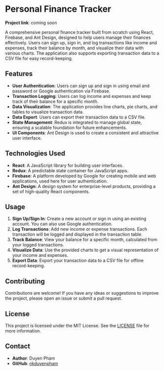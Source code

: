 # Personal Finance Tracker

**Project link**: coming soon

A comprehensive personal finance tracker built from scratch using React, Firebase, and Ant Design, designed to help users manage their finances effectively. Users can sign up, sign in, and log transactions like income and expenses, track their balance by month, and visualize their data with various charts. The application also supports exporting transaction data to a CSV file for easy record-keeping.

## Features

- **User Authentication**: Users can sign up and sign in using email and password or Google authentication via Firebase.
- **Transaction Logging**: Users can log income and expenses and keep track of their balance for a specific month.
- **Data Visualization**: The application provides line charts, pie charts, and tables to visualize transaction data.
- **Data Export**: Users can export their transaction data to a CSV file.
- **State Management**: Redux is integrated to manage global state, ensuring a scalable foundation for future enhancements.
- **UI Components**: Ant Design is used to create a consistent and attractive user interface.

## Technologies Used

- **React**: A JavaScript library for building user interfaces.
- **Redux**: A predictable state container for JavaScript apps.
- **Firebase**: A platform developed by Google for creating mobile and web applications, used here for user authentication.
- **Ant Design**: A design system for enterprise-level products, providing a set of high-quality React components.

## Usage

1. **Sign Up/Sign In**: Create a new account or sign in using an existing account. You can also use Google authentication.
2. **Log Transactions**: Add new income or expense transactions. Each transaction will be logged and displayed in the transaction table.
3. **Track Balance**: View your balance for a specific month, calculated from your logged transactions.
4. **Visualize Data**: Use the provided charts to get a visual representation of your income and expenses.
5. **Export Data**: Export your transaction data to a CSV file for offline record-keeping.

## Contributing

Contributions are welcome! If you have any ideas or suggestions to improve the project, please open an issue or submit a pull request.

## License

This project is licensed under the MIT License. See the [LICENSE](LICENSE) file for more information.

## Contact

- **Author**: Duyen Pham
- **GitHub**: [nkduyenpham](https://github.com/nkduyenpham)

